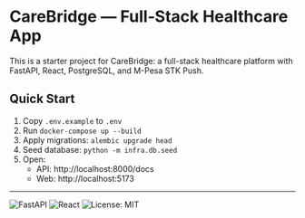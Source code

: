 # CareBridge — Full‑Stack Healthcare App

This is a starter project for CareBridge: a full-stack healthcare platform with FastAPI, React, PostgreSQL, and M-Pesa STK Push.

## Quick Start

1. Copy `.env.example` to `.env`
2. Run `docker-compose up --build`
3. Apply migrations: `alembic upgrade head`
4. Seed database: `python -m infra.db.seed`
5. Open: 
   - API: http://localhost:8000/docs
   - Web: http://localhost:5173


---
![FastAPI](https://img.shields.io/badge/FastAPI-0.95+-green)
![React](https://img.shields.io/badge/React-18+-blue)
![License: MIT](https://img.shields.io/badge/License-MIT-yellow.svg)
